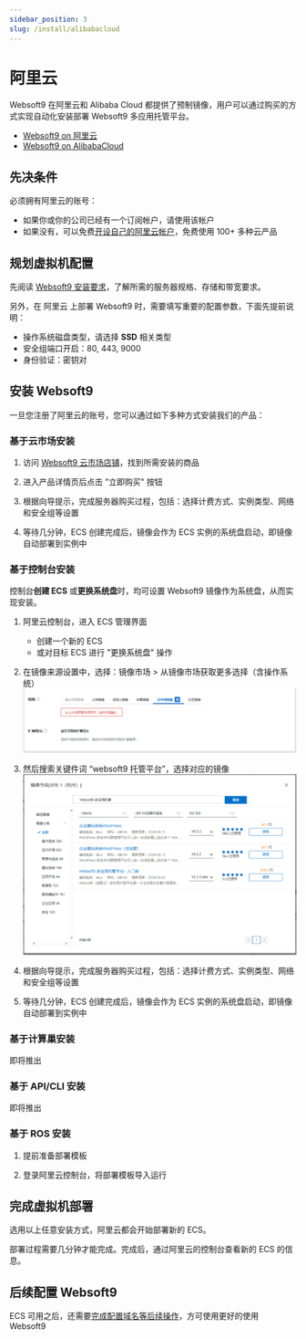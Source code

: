 ```yaml
---
sidebar_position: 3
slug: /install/alibabacloud
---
```


# 阿里云

Websoft9 在阿里云和 Alibaba Cloud 都提供了预制镜像，用户可以通过购买的方式实现自动化安装部署 Websoft9 多应用托管平台。  

- [Websoft9 on 阿里云](https://shop658hlt17.market.aliyun.com)
- [Websoft9 on AlibabaCloud](https://shop658hlt17.market.aliyun.com)


## 先决条件

必须拥有阿里云的账号：

- 如果你或你的公司已经有一个订阅帐户，请使用该帐户
- 如果没有，可以免费[开设自己的阿里云帐户](https://free.aliyun.com/)，免费使用 100+ 多种云产品

## 规划虚拟机配置

先阅读 [Websoft9 安装要求](./requirements)，了解所需的服务器规格、存储和带宽要求。 

另外，在 阿里云 上部署 Websoft9 时，需要填写重要的配置参数，下面先提前说明：

- 操作系统磁盘类型，请选择 **SSD** 相关类型
- 安全组端口开启：80, 443, 9000
- 身份验证：密钥对


## 安装 Websoft9

一旦您注册了阿里云的账号，您可以通过如下多种方式安装我们的产品：

### 基于云市场安装

1. 访问 [Websoft9 云市场店铺](https://shop658hlt17.market.aliyun.com/)，找到所需安装的商品

2. 进入产品详情页后点击 "立即购买" 按钮

3. 根据向导提示，完成服务器购买过程，包括：选择计费方式、实例类型、网络和安全组等设置

4. 等待几分钟，ECS 创建完成后，镜像会作为 ECS 实例的系统盘启动，即镜像自动部署到实例中


### 基于控制台安装

控制台**创建 ECS** 或**更换系统盘**时，均可设置 Websoft9 镜像作为系统盘，从而实现安装。

1. 阿里云控制台，进入 ECS 管理界面

   - 创建一个新的 ECS
   - 或对目标 ECS 进行 "更换系统盘" 操作

2. 在镜像来源设置中，选择：镜像市场 > 从镜像市场获取更多选择（含操作系统）
   ![更换系统盘](./assets/aliyun-ecsbuy-mkimage-websoft9.png)

3. 然后搜索关键件词 “websoft9 托管平台”，选择对应的镜像
   ![选择Websoft9镜像](./assets/aliyun-ecsbuy-mkselect-websoft9.png)

4. 根据向导提示，完成服务器购买过程，包括：选择计费方式、实例类型、网络和安全组等设置

5. 等待几分钟，ECS 创建完成后，镜像会作为 ECS 实例的系统盘启动，即镜像自动部署到实例中


### 基于计算巢安装

即将推出

### 基于 API/CLI 安装

即将推出

### 基于 ROS 安装

1. 提前准备部署模板

2. 登录阿里云控制台，将部署模板导入运行

## 完成虚拟机部署

选用以上任意安装方式，阿里云都会开始部署新的 ECS。  

部署过程需要几分钟才能完成。完成后，通过阿里云的控制台查看新的 ECS 的信息。  

## 后续配置 Websoft9

ECS 可用之后，还需要[完成配置域名等后续操作](./setup)，方可使用更好的使用 Websoft9